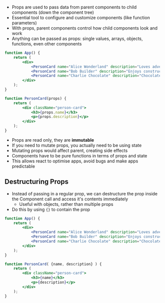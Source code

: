 - Props are used to pass data from parent components to child components (down the component tree)
- Essential tool to configure and customize components (like function parameters)
- With props, parent components control how child components look and work
- Anything can be passed as props: single values, arrays, objects, functions, even other components

```jsx
function App() {
    return (
        <div>
            <PersonCard name="Alice Wonderland" description="Loves adventures" />
            <PersonCard name="Bob Builder" description="Enjoys construction" />
            <PersonCard name="Charlie Chocolate" description="Chocolate factory owner" />
        </div>
    );
}
```

```jsx
function PersonCard(props) {
    return (
        <div className="person-card">
            <h3>{props.name}</h3>
            <p>{props.description}</p>
        </div>
    );
}
```

- Props are read only, they are **immutable**
- If you need to mutate props, you actually need to be using state
- Mutating props would affect parent, creating side effects
- Components have to be pure functions in terms of props and state
- This allows react to optimise apps, avoid bugs and make apps predictable
## Destructuring Props
- Instead of passing in a regular prop, we can destructure the prop inside the Component call and access it's contents immediately
	- Useful with objects, rather than multiple props
- Do this by using `{}` to contain the prop

```jsx
function App() {
    return (
        <div>
            <PersonCard name="Alice Wonderland" description="Loves adventures" />
            <PersonCard name="Bob Builder" description="Enjoys construction" />
            <PersonCard name="Charlie Chocolate" description="Chocolate factory owner" />
        </div>
    );
}
```

```jsx
function PersonCard( {name, description} ) {
    return (
        <div className="person-card">
            <h3>{name}</h3>
            <p>{description}</p>
        </div>
    );
}
